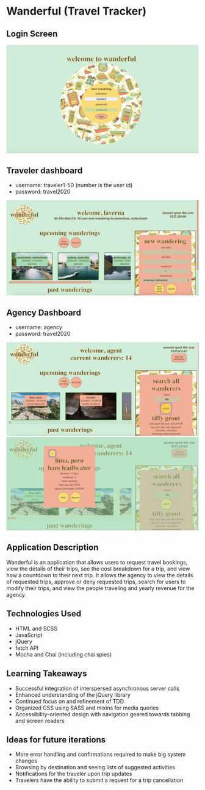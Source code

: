 # Wanderful (Travel Tracker)

## Login Screen

![login screenshot](src/images/login-screenshot.png)

## Traveler dashboard

- username: traveler1-50 (number is the user id)
- password: travel2020

![traveler dash screenshot](src/images/traveler-screenshot.png)

## Agency Dashboard

- username: agency
- password: travel2020

![agency dash screenshot](src/images/agency-screenshot-1.png)
![agency dash expanded card screenshot](src/images/agency-screenshot-2.png)

## Application Description

Wanderful is an application that allows users to request travel bookings, view the details
of their trips, see the cost breakdown for a trip, and view how a countdown to their next trip.
It allows the agency to view the details of requested trips, approve or deny requested
trips, search for users to modify their trips, and view the people traveling and yearly
revenue for the agency.

## Technologies Used

- HTML and SCSS
- JavaScript
- jQuery
- fetch API
- Mocha and Chai (including chai spies)

## Learning Takeaways

- Successful integration of interspersed asynchronous server calls
- Enhanced understanding of the jQuery library
- Continued focus on and refinement of TDD
- Organized CSS using SASS and mixins for media queries
- Accessibility-oriented design with navigation geared towards tabbing and screen readers

## Ideas for future iterations

- More error handling and confirmations required to make big system changes
- Browsing by destination and seeing lists of suggested activities
- Notifications for the traveler upon trip updates
- Travelers have the ability to submit a request for a trip cancellation
